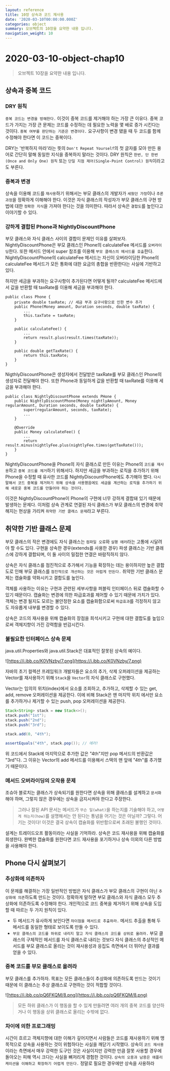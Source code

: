 ```yaml
---
layout: reference
title: 10장 상속과 코드 재사용
date: '2020-03-10T00:00:00.000Z'
categories: object
summary: 오브젝트의 10장을 요약한 내용 입니다.
navigation_weight: 10
---
```


# 2020-03-10-object-chap10

> 오브젝트 10장을 요약한 내용 입니다.

## 상속과 중복 코드

### DRY 원칙

`중복 코드는 변경을 방해한다.` 이것이 중복 코드를 제거해야 하는 가장 큰 이유다. 중복 코드가 가지는 가장 큰 문제는 코드를 수정하는 데 필요한 노력을 몇 배로 증가 시킨다는 것이다. `중복 여부를 판단하는 기준은 변경이다.` 요구사항이 변경 됐을 때 두 코드를 함께 수정해야 한다면 이 코드는 중복이다.

DRY는 '반복하지 마라'라는 뜻의 `Don't Repeat Yourself`의 첫 글자를 모아 만든 용어로 간단히 말해 동일한 지식을 중복하지 말라는 것이다. DRY 원칙은 `한번, 단 한번(Once and Only One) 원칙` 또는 `단일 지점 제어(Single-Point Control) 원칙`이라고도 부른다.

### 중복과 변경

상속을 이용해 코드를 `재사용`하기 위해서는 부모 클래스의 개발자가 `세웠던 가정`이나 `추론 과정`을 정확하게 이해해야 한다. 이것은 자식 클래스의 작성자가 부모 클래스의 구현 방법에 대한 `정확한 지식`을 가져야 한다는 것을 의미한다. 따라서 상속은 `결합도`를 높인다고 이야기할 수 있다.

### 강하게 결합된 Phone과 NightlyDiscountPhone

부모 클래스와 자식 클래스 사이의 결합이 문제인 이유를 살펴보자. NightlyDiscountPhone은 부모 클래스인 Phone의 calculateFee 메서드를 `오버라이딩`한다. 또한 메서드 안에서 super 참조를 이용해 `부모 클래스의 메서드를 호출`한다. NightlyDiscountPhone의 calculateFee 메서드는 자신이 오버라이딩한 Phone의 calculateFee 메서드가 모든 통화에 대한 요금의 총합을 반환한다는 사실에 기반하고 있다.

하지만 세금을 부과하는 요구사항이 추가된다면 어떻게 될까? calculateFee 메서드에서 값을 반환할 때 taxRate를 이용해 세금을 부과해야 한다.

```text
public class Phone {
    private double taxRate; // 세금 부과 요구사항으로 인한 변수 추가
    public Phone(Money amount, Duration seconds, double taxRate) {
        ...
        this.taxTate = taxRate;
    }

    public calculateFee() {
        ...
        return result.plus(result.times(taxRate));
    }

    public double getTaxRate() {
        return this.taxRate;
    }
}
```

NigthlyDiscountPhone은 생성자에서 전달받은 taxRate를 부모 클래스인 Phone의 생성자로 전달해야 한다. 또한 Phone과 동일하게 값을 반환할 때 taxRate를 이용해 세금을 부과해야 한다.

```text
public class NightlyDiscountPhone extends PHone {
    public NightlyDiscountPhone(Money nightlyAmount, Money regularAmount, Duration seconds, double taxRate) {
        super(regularAmount, seconds, taxRate);
        ...
    }

    @Override
    public Money calculateFee() {
        ...
        return result.minus(nightlyFee.plus(nightlyFee.times(getTaxRate()));
    }
}
```

NightlyDiscountPhone을 Phone의 자식 클래스로 만든 이유는 Phone의 `코드를 재사용`하고 `중복 코드를 제거`하기 위해서다. 하지만 세금을 부과하는 로직을 추가하기 위해 Phone을 수정할 때 유사한 코드를 NightlyDiscountPhone에도 추가해야 했다. `다시 말해서 코드 중복을 제거하기 위해 상속을 사용했음에도 세금을 계산하는 로직을 추가하기 위해 새로운 중복 코드를 만들어야 하는 것이다.`

이것은 NightlyDiscountPhone이 Phone의 구현에 너무 강하게 결합돼 있기 때문에 발생하는 문제다. 이처럼 상속 관계로 연결된 자식 클래스가 부모 클래스의 변경에 취약해지는 현상을 가리켜 `취약한 기반 클래스 문제`라고 부른다.

## 취약한 기반 클래스 문제

부모 클래스의 작은 변경에도 자식 클래스는 `컴파일 오류`와 `실행 에러`라는 고통에 시달려야 할 수도 있다. 구현을 상속한 경우\(extends를 사용한 경우\) 파생 클래스는 기반 클래스에 강하게 결합되며, 이 둘 사이의 밀접한 연결은 바람직하지 않다.

상속은 자식 클래스를 점진적으로 추가해서 기능을 확장하는 데는 용이하지만 높은 결합도로 인해 부모 클래스를 `점진적으로 개선하는 것은 어렵게 만든다.` 취약한 기반 클래스 문제는 캡슐화를 약화시키고 결합도를 높인다.

객체를 사용하는 이유는 구현과 관련된 세부사항을 퍼블릭 인터페이스 뒤로 캡슐화할 수 있기 때문이다. 캡슐화는 변경에 의한 파급효과를 제어할 수 있기 때문에 가치가 있다. 객체는 변경 될지도 모르는 불안정한 요소를 캡슐화함으로써 `파급효과`를 걱정하지 않고도 자유롭게 내부를 변경할 수 있다.

상속은 코드의 재사용을 위해 캡슐화의 장점을 희석시키고 구현에 대한 결합도를 높임으로써 객체지향이 가진 강력함을 반감시킨다.

### 불필요한 인터페이스 상속 문제

java.util.Properties와 java.util.Stack은 대표적인 잘못된 상속의 예이다.

![https://i.ibb.co/K0VNzby/7.png](https://i.ibb.co/K0VNzby/7.png)

자바의 초기 컬렉션 프레임워크 개발자들은 요소의 추가, 삭제 오퍼레이션을 제공하는 Vector를 재사용하기 위해 `Stack`을 `Vector`의 자식 클래스로 구현했다.

Vector는 임의의 위치\(index\)에서 요소를 조회하고, 추가하고, 삭제할 수 있는 get, add, remove 오퍼레이션을 제공한다. 이에 비해 Stack은 맨 마지막 위치 에서만 요소를 추가하거나 제거할 수 있는 push, pop 오퍼레이션을 제공한다.

```java
Stack<String> stack = new Stack<>();
stack.push("1st");
stack.push("2nd");
stack.push("3rd");

stack.add(0, "4th");

assertEquals("4th", stack.pop()); // 에러!
```

위 코드에서 Stack에 마지막으로 추가한 값은 "4th"지만 pop 메서드의 반환값은 "3rd"다. 그 이유는 Vector의 add 메서드를 이용해서 스택의 맨 앞에 "4th"를 추가했기 때문이다.

### 메서드 오버라이딩의 오작용 문제

조슈아 블로치는 클래스가 상속되기를 원한다면 상속을 위해 클래스를 설계하고 `문서화`해야 하며, 그렇지 않은 경우에는 상속을 금지시켜야 한다고 주장한다.

> 그러나 잘된 API 문서는 메서드가 `무슨 일(what)`을 하는지를 기술해야 하고, `어떻게 하는지(how)`를 설명해서는 안 된다는 통념을 어기는 것은 아닐까? 그렇다. 어기는 것이다! 이것은 결국 상속이 캡슐화를 위반함으로써 초래된 불행인 것이다.

설계는 트레이드오프 활동이라는 사실을 기억하라. 상속은 코드 재사용을 위해 캡슐화를 희생한다. 완벽한 캡슐화를 원한다면 코드 재사용을 포기하거나 상속 이외의 다른 방법을 사용해야 한다.

## Phone 다시 살펴보기

### 추상화에 의존하자

이 문제를 해결하는 가장 일반적인 방법은 자식 클래스가 부모 클래스의 구현이 아닌 `추상화에 의존`하도록 만드는 것이다. 정확하게 말하면 부모 클래스와 자식 클래스 모두 추상화에 의존하도록 수정해야 한다. 개인적으로 코드 중복을 제거하기 위해 상속을 도입할 때 따르는 두 가지 원칙이 있다.

* 두 메서드가 유사하게 보인다면 `차이점을 메서드로 추출하라.` 메서드 추출을 통해 두 메서드를 동일한 형태로 보이도록 만들 수 있다.
* `부모 클래스의 코드를 하위로 내리지 말고 자식 클래스의 코드를 상위로 올려라.` 부모 클래스의 구체적인 메서드를 자식 클래스로 내리는 것보다 자식 클래스의 추상적인 메서드를 부모 클래스로 올리는 것이 재사용성과 응집도 측면에서 더 뛰어난 결과를 얻을 수 있다.

### 중복 코드를 부모 클래스로 올려라

부모 클래스를 추가하자. 목표는 모든 클래스들이 추상화에 의존하도록 만드는 것이기 때문에 이 클래스는 추상 클래스로 구현하는 것이 적합할 것이다.

![https://i.ibb.co/pQ6FKQM/8.png](https://i.ibb.co/pQ6FKQM/8.png)

> 모든 하위 클래스가 이 행동을 할 수 있게 만들려면 여러 개의 중복 코드를 양산하거나 이 행동을 상위 클래스로 올리는 수밖에 없다.

### 차이에 의한 프로그래밍

시간이 흐르고 객체지향에 대한 이해가 깊어지면서 사람들은 코드를 재사용하기 위해 맹목적으로 상속을 사용하는 것이 위험하다는 사실을 깨닫기 시작했다. 상속이 `코드 재사용`이라는 측면에서 매우 강력한 도구인 것은 사실이지만 강력한 만큼 잘못 사용할 경우에 돌아오는 피해 역시 크다는 사실을 뼈저리게 경험한 것이다. `상속의 오용과 남용은 애플리케이션을 이해하고 확장하기 어렵게 만든다.` 정말로 필요한 경우에만 상속을 사용하라

